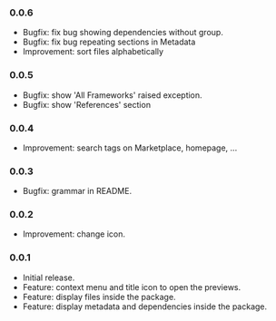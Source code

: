 ### 0.0.6

- Bugfix: fix bug showing dependencies without group.
- Bugfix: fix bug repeating sections in Metadata
- Improvement: sort files alphabetically

### 0.0.5

- Bugfix: show 'All Frameworks' raised exception.
- Bugfix: show 'References' section

### 0.0.4

- Improvement: search tags on Marketplace, homepage, ...

### 0.0.3

- Bugfix: grammar in README.

### 0.0.2

- Improvement: change icon.

### 0.0.1

- Initial release.
- Feature: context menu and title icon to open the previews.
- Feature: display files inside the package.
- Feature: display metadata and dependencies inside the package.